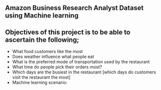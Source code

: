 ## Amazon Business Research Analyst Dataset using Machine learning

## Objectives of this project is to be able to ascertain the following;

* What food customers like the most
* Does weather influence what people eat
* What is the preferred mode of transportation used by the restaurant
* What time do people pick their orders most?
* Which days are the busiest in the restaurant [which days do customers visit the restaurant the most]
* Machine learning scenario:



